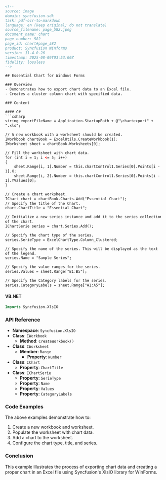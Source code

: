 ```html
<!-- 
source: image
domain: syncfusion-sdk
task: pdf-ocr-to-markdown
language: en (keep original; do not translate)
source_filename: page_582.jpeg
document_name: chart
page_number: 582
page_id: chart#page_582
product: Syncfusion Winforms
version: 11.4.0.26
timestamp: 2025-08-09T03:53:00Z
fidelity: lossless
--> 

## Essential Chart for Windows Forms

### Overview
- Demonstrates how to export chart data to an Excel file.
- Creates a cluster column chart with specified data.

### Content

#### C#
```csharp
string exportFileName = Application.StartupPath + @"\chartexport" + 
".xls";

// A new workbook with a worksheet should be created.
IWorkbook chartBook = ExcelUtils.CreateWorkbook(1);
IWorksheet sheet = chartBook.Worksheets[0];

// Fill the worksheet with chart data.
for (int i = 1; i <= 5; i++)
{
    sheet.Range[i, 1].Number = this.chartControl1.Series[0].Points[i - 
1].X;
    sheet.Range[i, 2].Number = this.chartControl1.Series[0].Points[i - 
1].YValues[0];
}

// Create a chart worksheet.
IChart chart = chartBook.Charts.Add("Essential Chart");
// Specify the title of the Chart.
chart.ChartTitle = "Essential Chart";

// Initialize a new series instance and add it to the series collection 
of the chart.
IChartSerie series = chart.Series.Add();

// Specify the chart type of the series.
series.SerieType = ExcelChartType.Column_Clustered;

// Specify the name of the series. This will be displayed as the text 
of the legend.
series.Name = "Sample Series";

// Specify the value ranges for the series.
series.Values = sheet.Range["B1:B5"];

// Specify the Category labels for the series.
series.CategoryLabels = sheet.Range["A1:A5"];
```

#### VB.NET
```vb
Imports Syncfusion.XlsIO
```

### API Reference
- **Namespace**: `Syncfusion.XlsIO`
- **Class**: `IWorkbook`
  - **Method**: `CreateWorkbook()`
- **Class**: `IWorksheet`
  - **Member**: `Range`
    - **Property**: `Number`
- **Class**: `IChart`
  - **Property**: `ChartTitle`
- **Class**: `IChartSerie`
  - **Property**: `SerieType`
  - **Property**: `Name`
  - **Property**: `Values`
  - **Property**: `CategoryLabels`

### Code Examples
The above examples demonstrate how to:
1. Create a new workbook and worksheet.
2. Populate the worksheet with chart data.
3. Add a chart to the worksheet.
4. Configure the chart type, title, and series.

### Conclusion
This example illustrates the process of exporting chart data and creating a proper chart in an Excel file using Syncfusion's XlsIO library for WinForms.

<!-- tags: [Syncfusion, WinForms, XlsIO, EssentialChart, Export] keywords: [chart export, Excel, cluster column chart, data export, chart data, Series, ChartTitle, CategoryLabels] -->
```
